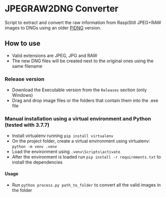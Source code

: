 # JPEGRAW2DNG Converter
Script to extract and convert the raw information from RaspiStill JPEG+RAW images to DNGs using an older [PiDNG](https://github.com/schoolpost/PiDNG) version.

## How to use
- Valid extensions are JPEG, JPG and RAW
- The new DNG files will be created next to the original ones using the same filename
### Release version
- Download the Executable version from the `Releases` section (only Windows)
- Drag and drop image files or the folders that contain them into the .exe file
### Manual installation using a virtual environment and Python (tested with 3.7.7)
- Install virtualenv running `pip install virtualenv`
- On the project folder, create a virtual environment using virtualenv: `python -m venv .venv`
- Load the environment using `.venv\Scripts\activate`
- After the environment is loaded run `pip install -r requirements.txt` to install the dependencies

#### Usage
- Run `python process.py path_to_folder` to convert all the valid images in the folder


